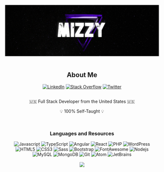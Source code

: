 <div align="center" width="100%">
<img src="https://raw.githubusercontent.com/mizzyexists/mizzyexists/main/GithubLogo.jpg" width="600px">
</div>

<br/>
<div align="center">
  <h2>About Me</h2>
  <a href="https://www.linkedin.com/in/andrewmissey/"><img src="https://img.shields.io/badge/Linkedin-0077b5?style=flat-square&logo=linkedin" alt="LinkedIn" /></a>
  <a href="https://stackoverflow.com/users/16496546/mizzy"><img src="https://img.shields.io/badge/Stack Overflow-f48024?style=flat-square&logo=stackoverflow&logoColor=white" alt="Stack Overflow" /></a>
  <a href="https://www.twitter.com/mizzyexists/"><img src="https://img.shields.io/badge/Twitter-1DA1F2?style=flat-square&logo=twitter&logoColor=fff" alt="Twitter" /></a>
  <br/><br/>
  <p>🇺🇸 Full Stack Developer from the United States 🇺🇸</p>
  <p>💡 100% Self-Taught 💡</p>
</div>
<br/>

<div align="center">
  <h3>Languages and Resources</h3>
  <img src="https://img.shields.io/badge/-JavaScript-F7DF1E?style=flat-square&logo=javascript&logoColor=000000" alt="Javascript">
  <img src="https://img.shields.io/badge/-TypeScript-3178C6?style=flat-square&logo=javascript&logoColor=fff" alt="TypeScript">
  <img src="https://img.shields.io/badge/-Angular-DD0031?style=flat-square&logo=angular&logoColor=fff" alt="Angular">
  <img src="https://img.shields.io/badge/-React-61DAFB?style=flat-square&logo=react&logoColor=000" alt="React">
  <img src="https://img.shields.io/badge/-PHP-777BB4?style=flat-square&logo=php&logoColor=fff" alt="PHP">
  <img src="https://img.shields.io/badge/-WordPress-21759B?style=flat-square&logo=wordpress&logoColor=fff" alt="WordPress">
  <img src="https://img.shields.io/badge/-HTML5-%23E44D27?style=flat-square&logo=html5&logoColor=ffffff" alt="HTML5">
  <img src="https://img.shields.io/badge/-CSS3-%231572B6?style=flat-square&logo=css3" alt="CSS3">
  <img src="https://img.shields.io/badge/-Sass-%23CC6699?style=flat-square&logo=sass&logoColor=ffffff" alt="Sass">
  <img src="https://img.shields.io/badge/-Bootstrap-563D7C?style=flat-square&logo=bootstrap&logoColor=fff" alt="Bootstrap">
  <img src="https://img.shields.io/badge/-Font%20Awesome-528DD7?style=flat-square&logo=fontawesome&logoColor=fff" alt="FontAwesome">
  <img src="https://img.shields.io/badge/-Nodejs-339933?style=flat-square&logo=Node.js&logoColor=ffffff" alt="Nodejs">
  <img src="https://img.shields.io/badge/-MySQL-4479A1?style=flat-square&logo=mysql&logoColor=ffffff" alt="MySQL">
  <img src="https://img.shields.io/badge/-MongoDB-47A248?style=flat-square&logo=mongodb&logoColor=ffffff" alt="MongoDB">
  <img src="https://img.shields.io/badge/-Git-%23F05032?style=flat-square&logo=git&logoColor=%23ffffff" alt="Git">
  <img src="http://img.shields.io/badge/-Atom-68BC71?style=flat-square&logo=atom&logoColor=ffffff" alt="Atom">
  <img src="http://img.shields.io/badge/-JetBrains-6B57FF?style=flat-square&logo=jetbrains&logoColor=ffffff" alt="JetBrains">
</div>


<br/>
<div align="center" width="100%">
<img src="https://github-readme-stats.vercel.app/api?username=mizzyexists&title_color=4f08dc&text_color=FFFFFF&show_icons=true&icon_color=4f08dc&include_all_commits=true&count_private=true&theme=dark" height="200px">
</div>
